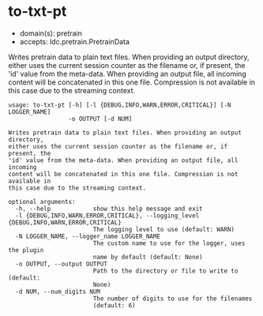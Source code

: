 # to-txt-pt

* domain(s): pretrain
* accepts: ldc.pretrain.PretrainData

Writes pretrain data to plain text files.
When providing an output directory, either uses the current session counter as the filename or, if present, the 'id' value from the meta-data.
When providing an output file, all incoming content will be concatenated in this one file. Compression is not available in this case due to the streaming context.

```
usage: to-txt-pt [-h] [-l {DEBUG,INFO,WARN,ERROR,CRITICAL}] [-N LOGGER_NAME]
                 -o OUTPUT [-d NUM]

Writes pretrain data to plain text files. When providing an output directory,
either uses the current session counter as the filename or, if present, the
'id' value from the meta-data. When providing an output file, all incoming
content will be concatenated in this one file. Compression is not available in
this case due to the streaming context.

optional arguments:
  -h, --help            show this help message and exit
  -l {DEBUG,INFO,WARN,ERROR,CRITICAL}, --logging_level {DEBUG,INFO,WARN,ERROR,CRITICAL}
                        The logging level to use (default: WARN)
  -N LOGGER_NAME, --logger_name LOGGER_NAME
                        The custom name to use for the logger, uses the plugin
                        name by default (default: None)
  -o OUTPUT, --output OUTPUT
                        Path to the directory or file to write to (default:
                        None)
  -d NUM, --num_digits NUM
                        The number of digits to use for the filenames
                        (default: 6)
```
